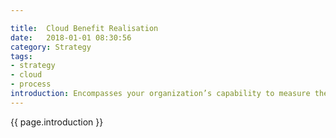 ```yaml
---

title:  Cloud Benefit Realisation
date:   2018-01-01 08:30:56
category: Strategy
tags:
- strategy
- cloud
- process
introduction: Encompasses your organization’s capability to measure the benefits received from their IT investments. For many organizations, this represents Total Cost of Ownership (TCO) or Return on Investment (ROI) calculations coupled with budget management.
---
```

{{ page.introduction }}



